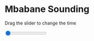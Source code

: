 <h1>Mbabane Sounding</h1>
<p>Drag the slider to change the time</p>

<div class="slidecontainer">
<input oninput='setImage(this)' class="slider" type="range" min="0" max="1" value="0" step="1" />
<img id='img'/>
</div>

<script>
var img = document.getElementById('img');
var img_array = ['/assets/images/skwt/skd_mbabane_wrfout_d01_2020-04-27_12:00:00.png',];
function setImage(obj)
{
        var value = obj.value;
        img.src = img_array[value];

}
</script>

